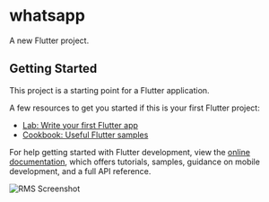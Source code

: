 # whatsapp

A new Flutter project.

## Getting Started

This project is a starting point for a Flutter application.

A few resources to get you started if this is your first Flutter project:

- [Lab: Write your first Flutter app](https://docs.flutter.dev/get-started/codelab)
- [Cookbook: Useful Flutter samples](https://docs.flutter.dev/cookbook)

For help getting started with Flutter development, view the
[online documentation](https://docs.flutter.dev/), which offers tutorials,
samples, guidance on mobile development, and a full API reference.

![RMS Screenshot]([https://github.com/shaharyar4t4/Flutter-UI-Code/blob/master/assignment%2001/bot.jpg](https://github.com/shaharyar4t4/Flutter-UI-Whatsapp/blob/master/WhatsApp%20Image%202024-10-17%20at%2002.15.56_45d9d5d5.jpg))
